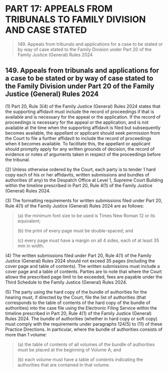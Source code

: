 # PART 17: APPEALS FROM TRIBUNALS TO FAMILY DIVISION AND CASE STATED

> 149\. Appeals from tribunals and applications for a case to be stated or by way of case stated to the Family Division under Part 20 of the Family Justice (General) Rules 2024

## 149. Appeals from tribunals and applications for a case to be stated or by way of case stated to the Family Division under Part 20 of the Family Justice (General) Rules 2024 <a href="#id-171-the-family-court-friend-scheme" id="id-171-the-family-court-friend-scheme"></a>

(1) Part 20, Rule 3(4) of the Family Justice (General) Rules 2024 states that the supporting affidavit must include the record of proceedings if that is available and is necessary for the appeal or the application. If the record of proceedings is necessary for the appeal or the application, and is not available at the time when the supporting affidavit is filed but subsequently becomes available, the appellant or applicant should seek permission from the Court to file a further affidavit to include the record of proceedings when it becomes available. To facilitate this, the appellant or applicant should promptly apply for any written grounds of decision, the record of evidence or notes of arguments taken in respect of the proceedings before the tribunal.

(2) Unless otherwise ordered by the Court, each party is to tender 1 hard copy each of his or her affidavits, written submissions and bundles of authorities (if any) to the Despatch Office at Level 1, Supreme Court Building within the timeline prescribed in Part 20, Rule 4(1) of the Family Justice (General) Rules 2024.

(3) The formatting requirements for written submissions filed under Part 20, Rule 4(1) of the Family Justice (General) Rules 2024 are as follows:

> (a) the minimum font size to be used is Times New Roman 12 or its equivalent;
>
> (b) the print of every page must be double-spaced; and
>
> (c) every page must have a margin on all 4 sides, each of at least 35 mm in width.

(4) The written submissions filed under Part 20, Rule 4(1) of the Family Justice (General) Rules 2024 should not exceed 35 pages (including the cover page and table of contents). The written submissions must include a cover page and a table of contents. Parties are to note that where the Court allows the prescribed page limit to be exceeded, fees are payable under the Third Schedule to the Family Justice (General) Rules 2024.

(5) The party using the hard copy of the bundle of authorities for the hearing must, if directed by the Court, file the list of authorities (that corresponds to the table of contents of the hard copy of the bundle of authorities) into the case file using the Electronic Filing Service within the timeline prescribed in Part 20, Rule 4(1) of the Family Justice (General) Rules 2024. The bundle of authorities (whether in hard copy or soft copy) must comply with the requirements under paragraphs 124(5) to (11) of these Practice Directions. In particular, where the bundle of authorities consists of more than 1 volume:

> (a) the table of contents of all volumes of the bundle of authorities must be placed at the beginning of Volume A; and
>
> (b) each volume must have a table of contents indicating the authorities that are contained in that volume.
